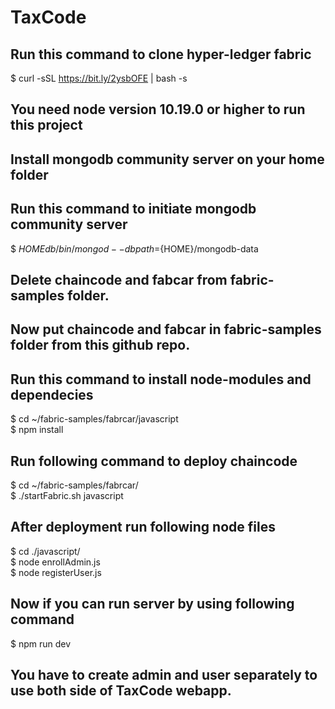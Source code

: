# TaxCode
## Run this command to clone hyper-ledger fabric  
$ curl -sSL https://bit.ly/2ysbOFE | bash -s
## You need node version 10.19.0 or higher to run this project
## Install mongodb community server on your home folder
## Run this command to initiate mongodb community server 
$ ${HOME}db/bin/mongod --dbpath=${HOME}/mongodb-data
## Delete chaincode and fabcar from fabric-samples folder.
## Now put chaincode and fabcar in fabric-samples folder from this github repo.
## Run this command to install node-modules and dependecies
$ cd ~/fabric-samples/fabrcar/javascript  <br />
$ npm install
## Run following command to deploy chaincode
$ cd ~/fabric-samples/fabrcar/ <br />
$ ./startFabric.sh javascript 
## After deployment run following node files
$ cd ./javascript/ <br />
$ node enrollAdmin.js <br />
$ node registerUser.js
## Now if you can run server by using following command
$ npm run dev
## You have to create admin and user separately to use both side of TaxCode webapp.
